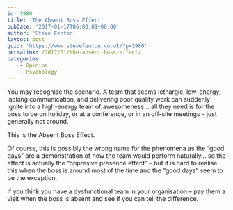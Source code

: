 ```yaml
---
id: 1980
title: 'The Absent Boss Effect'
pubDate: '2017-01-17T06:00:01+00:00'
author: 'Steve Fenton'
layout: post
guid: 'https://www.stevefenton.co.uk/?p=1980'
permalink: /2017/01/the-absent-boss-effect/
categories:
    - Opinion
    - Psychology
---
```


You may recognise the scenario. A team that seems lethargic, low-energy, lacking communication, and delivering poor quality work can suddenly ignite into a high-energy team of awesomeness… all they need is for the boss to be on holiday, or at a conference, or in an off-site meetings – just generally not around.

This is the Absent Boss Effect.

Of course, this is possibly the wrong name for the phenomena as the “good days” are a demonstration of how the team would perform naturally… so the effect is actually the “oppresive presence effect” – but it is hard to realise this when the boss is around most of the time and the “good days” seem to be the exception.

If you think you have a dysfunctional team in your organisation – pay them a visit when the boss is absent and see if you can tell the difference.